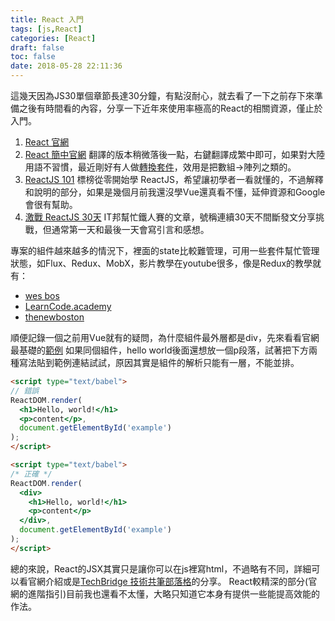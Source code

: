 ```yaml
---
title: React 入門
tags: [js,React]
categories: [React]
draft: false
toc: false
date: 2018-05-28 22:11:36
---
```


這幾天因為JS30單個章節長達30分鐘，有點沒耐心，就去看了一下之前存下來準備之後有時間看的內容，分享一下近年來使用率極高的React的相關資源，僅止於入門。

1. [React 官網](https://reactjs.org/)
2. [React 簡中官網](https://doc.react-china.org/)
  翻譯的版本稍微落後一點，右鍵翻譯成繁中即可，如果對大陸用語不習慣，最近剛好有人做[轉換套件](https://chrome.google.com/webstore/detail/cn2tw4programmer/emjpciklgncophlffcjipabmigmdkdmc)，效用是把數組->陣列之類的。
3. [ReactJS 101](https://github.com/kdchang/reactjs101)
  標榜從零開始學 ReactJS，希望讓初學者一看就懂的，不過解釋和說明的部分，如果是幾個月前我還沒學Vue還真看不懂，延伸資源和Google會很有幫助。
4. [激戰 ReactJS 30天](https://ithelp.ithome.com.tw/users/20107674/ironman/1472)
  IT邦幫忙鐵人賽的文章，號稱連續30天不間斷發文分享挑戰，但通常第一天和最後一天會寫引言和感想。

專案的組件越來越多的情況下，裡面的state比較難管理，可用一些套件幫忙管理狀態，如Flux、Redux、MobX，影片教學在youtube很多，像是Redux的教學就有：
- [wes bos](https://www.youtube.com/watch?v=hmwBow1PUuo&list=PLu8EoSxDXHP5uyzEWxdlr9WQTJJIzr6jy)
- [LearnCode.academy](https://www.youtube.com/watch?v=1w-oQ-i1XB8&list=PLoYCgNOIyGADILc3iUJzygCqC8Tt3bRXt)
- [thenewboston](https://www.youtube.com/watch?v=DiLVAXlVYR0&list=PL6gx4Cwl9DGBbSLZjvleMwldX8jGgXV6a)

順便記錄一個之前用Vue就有的疑問，為什麼組件最外層都是div，先來看看官網最基礎的[範例](http://jsbin.com/hefuvolixa/edit?html,output)
如果同個組件，hello world後面還想放一個p段落，試著把下方兩種寫法貼到範例連結試試，原因其實是組件的解析只能有一層，不能並排。
```html
<script type="text/babel">
// 錯誤 
ReactDOM.render(
  <h1>Hello, world!</h1>
  <p>content</p>,
  document.getElementById('example')
);
</script>
```
```html
<script type="text/babel">
/* 正確 */
ReactDOM.render(
  <div>
    <h1>Hello, world!</h1>
    <p>content</p>
  </div>,
  document.getElementById('example')
);
</script>
```

總的來說，React的JSX其實只是讓你可以在js裡寫html，不過略有不同，詳細可以看官網介紹或是[TechBridge 技術共筆部落格](https://blog.techbridge.cc/2016/04/21/react-jsx-introduction/)的分享。
React較精深的部分(官網的進階指引)目前我也還看不太懂，大略只知道它本身有提供一些能提高效能的作法。
